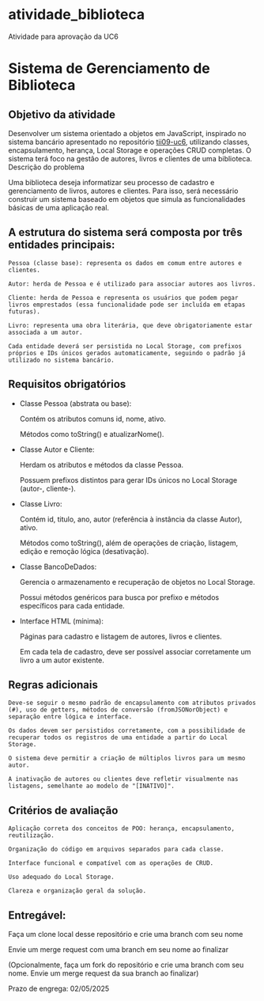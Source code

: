 # atividade_biblioteca
Atividade para aprovação da UC6

# Sistema de Gerenciamento de Biblioteca


## Objetivo da atividade

Desenvolver um sistema orientado a objetos em JavaScript, inspirado no sistema bancário apresentado no repositório [tii09-uc6](https://github.com/aeciobrito/tii09-uc6/tree/main/projetos/bancario), utilizando classes, encapsulamento, herança, Local Storage e operações CRUD completas. O sistema terá foco na gestão de autores, livros e clientes de uma biblioteca.
Descrição do problema

Uma biblioteca deseja informatizar seu processo de cadastro e gerenciamento de livros, autores e clientes. Para isso, será necessário construir um sistema baseado em objetos que simula as funcionalidades básicas de uma aplicação real.

## A estrutura do sistema será composta por três entidades principais:

    Pessoa (classe base): representa os dados em comum entre autores e clientes.

    Autor: herda de Pessoa e é utilizado para associar autores aos livros.

    Cliente: herda de Pessoa e representa os usuários que podem pegar livros emprestados (essa funcionalidade pode ser incluída em etapas futuras).

    Livro: representa uma obra literária, que deve obrigatoriamente estar associada a um autor.

    Cada entidade deverá ser persistida no Local Storage, com prefixos próprios e IDs únicos gerados automaticamente, seguindo o padrão já utilizado no sistema bancário.

## Requisitos obrigatórios

 - Classe Pessoa (abstrata ou base):

      Contém os atributos comuns id, nome, ativo.

      Métodos como toString() e atualizarNome().

 - Classe Autor e Cliente:

      Herdam os atributos e métodos da classe Pessoa.

      Possuem prefixos distintos para gerar IDs únicos no Local Storage (autor-, cliente-).

 - Classe Livro:

      Contém id, titulo, ano, autor (referência à instância da classe Autor), ativo.

      Métodos como toString(), além de operações de criação, listagem, edição e remoção lógica (desativação).

 - Classe BancoDeDados:

      Gerencia o armazenamento e recuperação de objetos no Local Storage.

      Possui métodos genéricos para busca por prefixo e métodos específicos para cada entidade.

 - Interface HTML (mínima):

      Páginas para cadastro e listagem de autores, livros e clientes.

      Em cada tela de cadastro, deve ser possível associar corretamente um livro a um autor existente.

## Regras adicionais

    Deve-se seguir o mesmo padrão de encapsulamento com atributos privados (#), uso de getters, métodos de conversão (fromJSONorObject) e separação entre lógica e interface.

    Os dados devem ser persistidos corretamente, com a possibilidade de recuperar todos os registros de uma entidade a partir do Local Storage.

    O sistema deve permitir a criação de múltiplos livros para um mesmo autor.

    A inativação de autores ou clientes deve refletir visualmente nas listagens, semelhante ao modelo de "[INATIVO]".

## Critérios de avaliação

    Aplicação correta dos conceitos de POO: herança, encapsulamento, reutilização.

    Organização do código em arquivos separados para cada classe.

    Interface funcional e compatível com as operações de CRUD.

    Uso adequado do Local Storage.

    Clareza e organização geral da solução.

## Entregável:

Faça um clone local desse repositório e crie uma branch com seu nome

Envie um merge request com uma branch em seu nome ao finalizar

(Opcionalmente, faça um fork do repositório e crie uma branch com seu nome. Envie um merge request da sua branch ao finalizar)

Prazo de engrega: 02/05/2025

